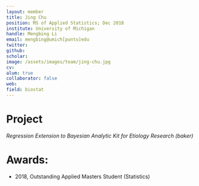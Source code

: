 ```yaml
---
layout: member
title: Jing Chu
position: MS of Applied Statistics; Dec 2018
institute: University of Michigan
handle: Mengbing Li
email: mengbing@umich[punto]edu
twitter: 
github: 
scholar: 
image: /assets/images/team/jing-chu.jpg
cv: 
alum: true
collaborator: false                               
web: 
field: biostat
---
```



# Project

_Regression Extension to Bayesian Analytic Kit for Etiology Research (baker)_

# Awards:

* 2018, Outstanding Applied Masters Student (Statistics)


